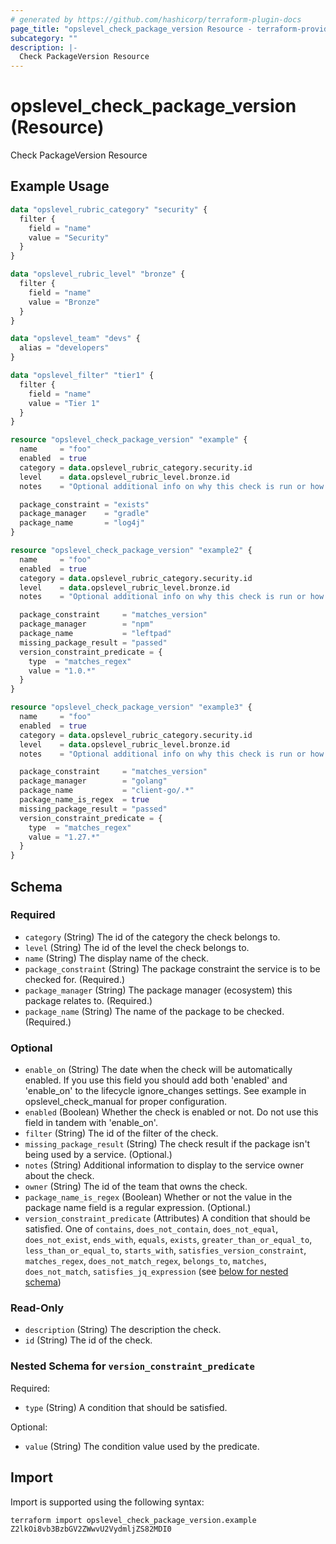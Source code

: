 ```yaml
---
# generated by https://github.com/hashicorp/terraform-plugin-docs
page_title: "opslevel_check_package_version Resource - terraform-provider-opslevel"
subcategory: ""
description: |-
  Check PackageVersion Resource
---
```


# opslevel_check_package_version (Resource)

Check PackageVersion Resource

## Example Usage

```terraform
data "opslevel_rubric_category" "security" {
  filter {
    field = "name"
    value = "Security"
  }
}

data "opslevel_rubric_level" "bronze" {
  filter {
    field = "name"
    value = "Bronze"
  }
}

data "opslevel_team" "devs" {
  alias = "developers"
}

data "opslevel_filter" "tier1" {
  filter {
    field = "name"
    value = "Tier 1"
  }
}

resource "opslevel_check_package_version" "example" {
  name     = "foo"
  enabled  = true
  category = data.opslevel_rubric_category.security.id
  level    = data.opslevel_rubric_level.bronze.id
  notes    = "Optional additional info on why this check is run or how to fix it"

  package_constraint = "exists"
  package_manager    = "gradle"
  package_name       = "log4j"
}

resource "opslevel_check_package_version" "example2" {
  name     = "foo"
  enabled  = true
  category = data.opslevel_rubric_category.security.id
  level    = data.opslevel_rubric_level.bronze.id
  notes    = "Optional additional info on why this check is run or how to fix it"

  package_constraint     = "matches_version"
  package_manager        = "npm"
  package_name           = "leftpad"
  missing_package_result = "passed"
  version_constraint_predicate = {
    type  = "matches_regex"
    value = "1.0.*"
  }
}

resource "opslevel_check_package_version" "example3" {
  name     = "foo"
  enabled  = true
  category = data.opslevel_rubric_category.security.id
  level    = data.opslevel_rubric_level.bronze.id
  notes    = "Optional additional info on why this check is run or how to fix it"

  package_constraint     = "matches_version"
  package_manager        = "golang"
  package_name           = "client-go/.*"
  package_name_is_regex  = true
  missing_package_result = "passed"
  version_constraint_predicate = {
    type  = "matches_regex"
    value = "1.27.*"
  }
}
```

<!-- schema generated by tfplugindocs -->
## Schema

### Required

- `category` (String) The id of the category the check belongs to.
- `level` (String) The id of the level the check belongs to.
- `name` (String) The display name of the check.
- `package_constraint` (String) The package constraint the service is to be checked for. (Required.)
- `package_manager` (String) The package manager (ecosystem) this package relates to. (Required.)
- `package_name` (String) The name of the package to be checked. (Required.)

### Optional

- `enable_on` (String) The date when the check will be automatically enabled.
 If you use this field you should add both 'enabled' and 'enable_on' to the lifecycle ignore_changes settings.
 See example in opslevel_check_manual for proper configuration.
- `enabled` (Boolean) Whether the check is enabled or not.  Do not use this field in tandem with 'enable_on'.
- `filter` (String) The id of the filter of the check.
- `missing_package_result` (String) The check result if the package isn't being used by a service. (Optional.)
- `notes` (String) Additional information to display to the service owner about the check.
- `owner` (String) The id of the team that owns the check.
- `package_name_is_regex` (Boolean) Whether or not the value in the package name field is a regular expression. (Optional.)
- `version_constraint_predicate` (Attributes) A condition that should be satisfied. One of `contains`, `does_not_contain`, `does_not_equal`, `does_not_exist`, `ends_with`, `equals`, `exists`, `greater_than_or_equal_to`, `less_than_or_equal_to`, `starts_with`, `satisfies_version_constraint`, `matches_regex`, `does_not_match_regex`, `belongs_to`, `matches`, `does_not_match`, `satisfies_jq_expression` (see [below for nested schema](#nestedatt--version_constraint_predicate))

### Read-Only

- `description` (String) The description the check.
- `id` (String) The id of the check.

<a id="nestedatt--version_constraint_predicate"></a>
### Nested Schema for `version_constraint_predicate`

Required:

- `type` (String) A condition that should be satisfied.

Optional:

- `value` (String) The condition value used by the predicate.

## Import

Import is supported using the following syntax:

```shell
terraform import opslevel_check_package_version.example Z2lkOi8vb3BzbGV2ZWwvU2VydmljZS82MDI0
```
